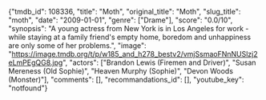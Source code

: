 {"tmdb_id": 108336, "title": "Moth", "original_title": "Moth", "slug_title": "moth", "date": "2009-01-01", "genre": ["Drame"], "score": "0.0/10", "synopsis": "A young actress from New York is in Los Angeles for work - while staying at a family friend's empty home, boredom and unhappiness are only some of her problems.", "image": "https://image.tmdb.org/t/p/w185_and_h278_bestv2/vmjSsmaoFNnNUSlzj2eLmPEgQG8.jpg", "actors": ["Brandon Lewis (Firemen and Driver)", "Susan Mereness (Old Sophie)", "Heaven Murphy (Sophie)", "Devon Woods (Monster)"], "comments": [], "recommandations_id": [], "youtube_key": "notfound"}